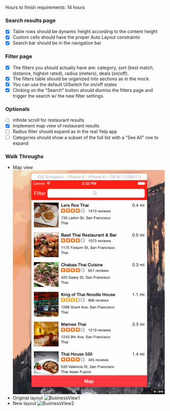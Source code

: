 Hours to finish requirements: 14 hours

### Search results page
- [x] Table rows should be dynamic height according to the content height
- [x] Custom cells should have the proper Auto Layout constraints
- [x] Search bar should be in the navigation bar

### Filter page
- [x] The filters you should actually have are: category, sort (best match, distance, highest rated), radius (meters), deals (on/off).
- [x] The filters table should be organized into sections as in the mock.
- [x] You can use the default UISwitch for on/off states
- [x] Clicking on the "Search" button should dismiss the filters page and trigger the search w/ the new filter settings.

### Optionals
- [ ] infinite scroll for restaurant results
- [x] Implement map view of restaurant results
- [ ] Radius filter should expand as in the real Yelp app
- [ ] Categories should show a subset of the full list with a "See All" row to expand

### Walk Throughs

- Map view
![mapView](https://raw.githubusercontent.com/xsunsmile/ios_yelp_swift/master/mapView.gif)
- Original layout
![BusinessView1](https://raw.githubusercontent.com/xsunsmile/ios_yelp_swift/master/businessView2.gif)
- New layout
![BusinessView2](https://raw.githubusercontent.com/xsunsmile/ios_yelp_swift/master/businessView.gif)
